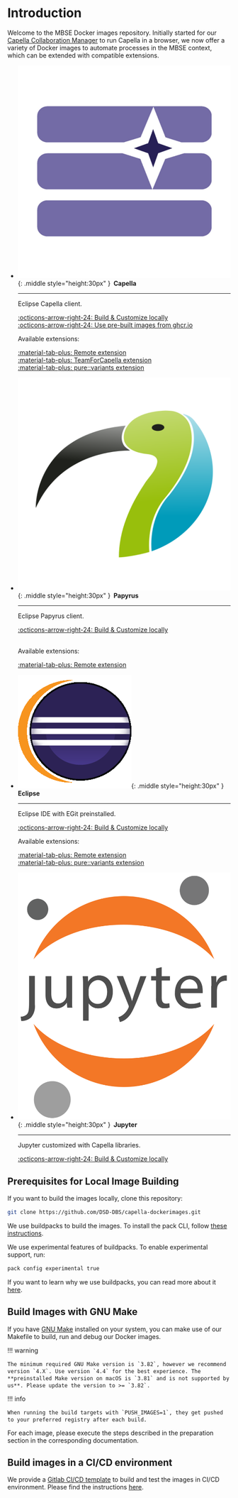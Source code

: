 <!--
 ~ SPDX-FileCopyrightText: Copyright DB InfraGO AG and contributors
 ~ SPDX-License-Identifier: Apache-2.0
 -->

# Introduction

Welcome to the MBSE Docker images repository. Initially started for our
[Capella Collaboration Manager](https://github.com/DSD-DBS/capella-collab-manager)
to run Capella in a browser, we now offer a variety of Docker images to
automate processes in the MBSE context, which can be extended with compatible
extensions.

<div class="grid cards" markdown>

<!--prettier-ignore-->
-  ![Capella icon](./base/capella/logo.png){: .middle style="height:30px" } __Capella__

    ---

    Eclipse Capella client.

    [:octicons-arrow-right-24: Build & Customize locally](./base/capella/index.md#build-it-yourself) <br>
    [:octicons-arrow-right-24: Use pre-built images from ghcr.io](./base/capella/index.md#use-the-prebuilt-image)

    Available extensions:

    [:material-tab-plus: Remote extension](./extensions/remote.md) <br>
    [:material-tab-plus: TeamForCapella extension](./extensions/t4c.md) <br>
    [:material-tab-plus: pure::variants extension](./extensions/pure-variants.md)

-   ![Papyrus icon](./base/papyrus/logo.png){: .middle style="height:30px" } __Papyrus__

    ---

    Eclipse Papyrus client.

    [:octicons-arrow-right-24: Build & Customize locally](./base/papyrus/index.md)
    <br> <br>

    Available extensions:

    [:material-tab-plus: Remote extension](./extensions/remote.md)

-   ![Eclipse icon](./base/eclipse/logo.png){: .middle style="height:30px" } __Eclipse__

    ---

    Eclipse IDE with EGit preinstalled.

    [:octicons-arrow-right-24: Build & Customize locally](./base/eclipse/index.md)

    Available extensions:

    [:material-tab-plus: Remote extension](./extensions/remote.md) <br>
    [:material-tab-plus: pure::variants extension](./extensions/pure-variants.md)

-  ![Jupyter icon](./base/jupyter/logo.png){: .middle style="height:30px" } __Jupyter__

    ---

    Jupyter customized with Capella libraries.

    [:octicons-arrow-right-24: Build & Customize locally](./base/jupyter/index.md)

</div>

## Prerequisites for Local Image Building

If you want to build the images locally, clone this repository:

```zsh
git clone https://github.com/DSD-DBS/capella-dockerimages.git
```

We use buildpacks to build the images. To install the pack CLI, follow
[these instructions](https://buildpacks.io/docs/for-platform-operators/how-to/integrate-ci/pack/).

We use experimental features of buildpacks. To enable experimental support,
run:

```zsh
pack config experimental true
```

If you want to learn why we use buildpacks, you can read more about it
[here](./development/buildpacks.md).

## Build Images with GNU Make

If you have [GNU Make](https://www.gnu.org/software/make/manual/make.html)
installed on your system, you can make use of our Makefile to build, run and
debug our Docker images.

!!! warning

    The minimum required GNU Make version is `3.82`, however we recommend version `4.X`. Use version `4.4` for the best experience. The **preinstalled Make version on macOS is `3.81` and is not supported by us**. Please update the version to >= `3.82`.

!!! info

    When running the build targets with `PUSH_IMAGES=1`, they get pushed to your preferred registry after each build.

For each image, please execute the steps described in the preparation section
in the corresponding documentation.

## Build images in a CI/CD environment

We provide a
[Gitlab CI/CD template](https://github.com/DSD-DBS/capella-dockerimages/blob/main/ci-templates/gitlab/image-builder.yml)
to build and test the images in CI/CD environment. Please find the instructions
[here](https://github.com/DSD-DBS/capella-dockerimages/tree/main/ci-templates/gitlab#image-builder).
